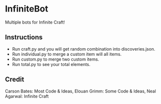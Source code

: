 # InfiniteBot
Multiple bots for Infinite Craft!

## Instructions
- Run craft.py and you will get random combination into discoveries.json.
- Run individual.py to merge a custom item will all items.
- Run custom.py to merge two custom items.
- Run total.py to see your total elements.

## Credit
Carson Bates: Most Code & Ideas, Elouan Grimm: Some Code & Ideas, Neal Agarwal: Infinite Craft
